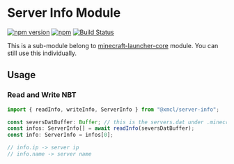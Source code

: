 # Server Info Module

[![npm version](https://img.shields.io/npm/v/@xmcl/nbt.svg)](https://www.npmjs.com/package/@xmcl/nbt)
[![npm](https://img.shields.io/npm/l/@xmcl/minecraft-launcher-core.svg)](https://github.com/voxelum/minecraft-launcher-core-node/blob/master/LICENSE)
[![Build Status](https://github.com/voxelum/minecraft-launcher-core-node/workflows/Release%20Pre-Check/badge.svg)](https://github.com/voxelum/minecraft-launcher-core-node/workflows/Release%20Pre-Check/badge.svg)

This is a sub-module belong to [minecraft-launcher-core](https://www.npmjs.com/package/@xmcl/minecraft-launcher-core) module. You can still use this individually.

## Usage

### Read and Write NBT

```ts
import { readInfo, writeInfo, ServerInfo } from "@xmcl/server-info";

const seversDatBuffer: Buffer; // this is the servers.dat under .minecraft folder
const infos: ServerInfo[] = await readInfo(seversDatBuffer);
const info: ServerInfo = infos[0];

// info.ip -> server ip
// info.name -> server name
```
